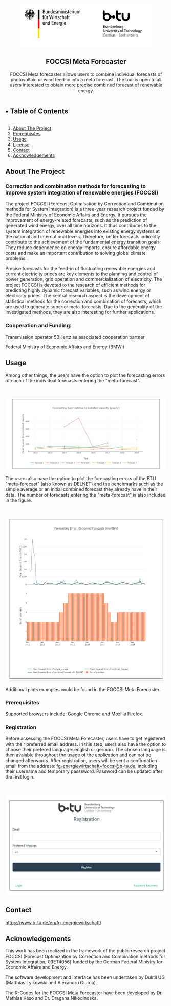 <!-- PROJECT LOGO -->
<br />
<p align="center">
  <a href="https://github.com/BTU-EnerEcon/FOCCSI">
    <img src="https://github.com/BTU-EnerEcon/FOCCSI/blob/main/images/logo.PNG" alt="Logo">
  </a>

  <h2 align="center">FOCCSI Meta Forecaster</h2>

  <p align="center">
FOCCSI Meta forecaster allows users to combine individual forecasts of photovoltaic or wind feed-in into a meta forecast. The tool is open to all users interested to obtain more precise combined forecast of renewable energy.
  </p>
</p>


<!-- TABLE OF CONTENTS -->
<details open="open">
  <summary><h2 style="display: inline-block">Table of Contents</h2></summary>
  <ol>
    <li>
      <a href="#about-the-project">About The Project</a>
    </li>
    <li>
      <a href="#prerequisites">Prerequisites</a></li>
    </li>
    <li><a href="#usage">Usage</a></li>
    <li><a href="#license">License</a></li>
    <li><a href="#contact">Contact</a></li>
    <li><a href="#acknowledgements">Acknowledgements</a></li>
  </ol>
</details>


<!-- ABOUT THE PROJECT -->
## About The Project

### Correction and combination methods for forecasting to improve system integration of renewable energies (FOCCSI)

The project FOCCSI (Forecast Optimisation by Correction and Combination methods for System Integration) is a three-year research project funded by the Federal Ministry of Economic Affairs and Energy. It pursues the improvement of energy-related forecasts, such as the prediction of generated wind energy, over all time horizons. It thus contributes to the system integration of renewable energies into existing energy systems at the national and international levels. Therefore, better forecasts indirectly contribute to the achievement of the fundamental energy transition goals: They reduce dependence on energy imports, ensure affordable energy costs and make an important contribution to solving global climate problems.

Precise forecasts for the feed-in of fluctuating renewable energies and current electricity prices are key elements to the planning and control of power generation, grid operation and commercialization of electricity. The project FOCCSI is devoted to the research of efficient methods for predicting highly dynamic forecast variables, such as wind energy or electricity prices. The central research aspect is the development of statistical methods for the correction and combination of forecasts, which are used to generate superior meta-forecasts. Due to the generality of the investigated methods, they are also interesting for further applications.

### Cooperation and Funding: 

Transmission operator 50Hertz as associated cooperation partner

Federal Ministry of Economic Affairs and Energy (BMWi)

<!-- USAGE EXAMPLES -->
## Usage

Among other things, the users have the option to plot the forecasting errors of each of the individual forecasts entering the "meta-forecast".

<!-- Teaser Image 1 -->
<br />
<p align="center">
    <img src="https://github.com/BTU-EnerEcon/FOCCSI/blob/main/images/Teaser charts.png" alt="Logo">
  </a>

  <p align="center">
 
 The users also have the option to plot the forecasting errors of the BTU "meta-forecast" (also known as DELNET) and the benchmarks such as the simple average or an initial combined forecast they already have in their data. The number of forecasts entering the "meta-forecast" is also included in the figure.
 
  <!-- Teaser Image 2 -->
<br />
<p align="center">
    <img src="https://github.com/BTU-EnerEcon/FOCCSI/blob/main/images/teaser chart 2.png" alt="Logo">
  </a>

  <p align="center">

Additional plots examples could be found in the FOCCSI Meta Forecaster.

<!-- Prerequisites -->
### Prerequisites

Supported browsers include: Google Chrome and Mozilla Firefox.

<!-- USAGE EXAMPLES -->
### Registration

Before acsessing the FOCCSI Meta Forecaster, users have to get registered with their preferred email address. In this step, users also have the option to choose their prefered language: english or german. The chosen language is then avaiable throughout the usage of the application and can not be changed afterwards. After registration, users will be sent a confirmation email from the address: fg-energiewirtschaft+foccsi@b-tu.de, including their username and temporary passsword. Password can be updated after the first login. 

<!-- Registration Image -->
<br />
<p align="center">
    <img src="https://github.com/BTU-EnerEcon/FOCCSI/blob/main/images/registration.png" alt="Logo">
  </a>

  <p align="center">


<!-- CONTACT -->
## Contact

https://www.b-tu.de/en/fg-energiewirtschaft/ 

<!-- ACKNOWLEDGEMENTS -->
## Acknowledgements

This work has been realized in the framework of the public research project FOCCSI (Forecast Optimization by Correction and Combination methods for System Integration; 03ET4056) funded by the German Federal Ministry for Economic Affairs and Energy.

The software development and interface has been undertaken by Duktil UG (Matthias Tylkowski and Alexandru Giurca).

The R-Codes for the FOCCSI Meta Forecaster have been developed by Dr. Mathias Käso and Dr. Dragana Nikodinoska.

